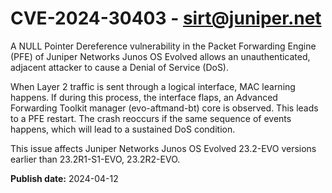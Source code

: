 # CVE-2024-30403 - sirt@juniper.net

A NULL Pointer Dereference vulnerability in the Packet Forwarding Engine (PFE) of Juniper Networks Junos OS Evolved allows an unauthenticated, adjacent attacker to cause a Denial of Service (DoS).

When Layer 2 traffic is sent through a logical interface, MAC learning happens. If during this process, the interface flaps, an Advanced Forwarding Toolkit manager (evo-aftmand-bt) core is observed. This leads to a PFE restart. The crash reoccurs if the same sequence of events happens, which will lead to a sustained DoS condition.

This issue affects Juniper Networks Junos OS Evolved 23.2-EVO versions earlier than 23.2R1-S1-EVO, 23.2R2-EVO.

**Publish date:** 2024-04-12
